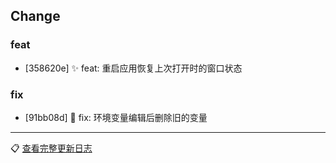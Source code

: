 ## Change

### feat
- [358620e] ✨ feat: 重启应用恢复上次打开时的窗口状态

### fix
- [91bb08d] 🐛 fix: 环境变量编辑后删除旧的变量

---
📋 [查看完整更新日志](https://github.com/caolib/my-tools/compare/v1.2.0...v1.2.1)

